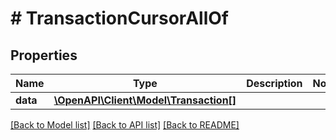 # # TransactionCursorAllOf

## Properties

Name | Type | Description | Notes
------------ | ------------- | ------------- | -------------
**data** | [**\OpenAPI\Client\Model\Transaction[]**](Transaction.md) |  |

[[Back to Model list]](../../README.md#models) [[Back to API list]](../../README.md#endpoints) [[Back to README]](../../README.md)
